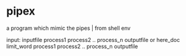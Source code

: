 # pipex
a program which mimic the pipes | from shell env

input:
inputfile process1 process2 .. process_n outputfile
or
here_doc limit_word process1 process2 .. process_n outputfile

